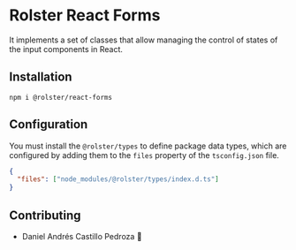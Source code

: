 # Rolster React Forms

It implements a set of classes that allow managing the control of states of the input components in React.

## Installation

```
npm i @rolster/react-forms
```

## Configuration

You must install the `@rolster/types` to define package data types, which are configured by adding them to the `files` property of the `tsconfig.json` file.

```json
{
  "files": ["node_modules/@rolster/types/index.d.ts"]
}
```

## Contributing

- Daniel Andrés Castillo Pedroza :rocket:
